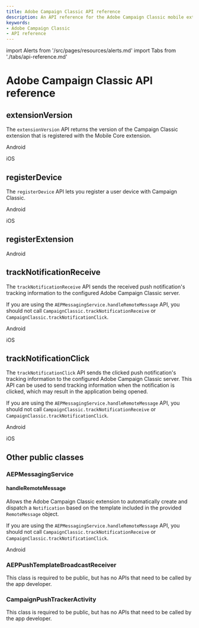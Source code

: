 ```yaml
---
title: Adobe Campaign Classic API reference
description: An API reference for the Adobe Campaign Classic mobile extension.
keywords:
- Adobe Campaign Classic
- API reference
---
```


import Alerts from '/src/pages/resources/alerts.md'
import Tabs from './tabs/api-reference.md'

# Adobe Campaign Classic API reference

## extensionVersion

The `extensionVersion` API returns the version of the Campaign Classic extension that is registered with the Mobile Core extension.

<TabsBlock orientation="horizontal" slots="heading, content" repeat="2"/>

Android

<Tabs query="platform=android&api=extension-version"/>

iOS

<Tabs query="platform=ios&api=extension-version"/>

## registerDevice

The `registerDevice` API lets you register a user device with Campaign Classic.

<TabsBlock orientation="horizontal" slots="heading, content" repeat="2"/>

Android

<Tabs query="platform=android&api=register-device"/>

iOS

<Tabs query="platform=ios&api=register-device"/>

## registerExtension

<Alerts query="platform=android-register-extension&componentClass=InlineNestedAlert"/>

<TabsBlock orientation="horizontal" slots="heading, content" repeat="1"/>

Android

<Tabs query="platform=android&api=register-extension"/>

## trackNotificationReceive

The `trackNotificationReceive` API sends the received push notification's tracking information to the configured Adobe Campaign Classic server.

<InlineAlert variant="success" slots="text"/>

If you are using the `AEPMessagingService.handleRemoteMessage` API, you should not call `CampaignClassic.trackNotificationReceive` or `CampaignClassic.trackNotificationClick`.

<TabsBlock orientation="horizontal" slots="heading, content" repeat="2"/>

Android

<Tabs query="platform=android&api=track-notification-receive"/>

iOS

<Tabs query="platform=ios&api=track-notification-receive"/>

## trackNotificationClick

The `trackNotificationClick` API sends the clicked push notification's tracking information to the configured Adobe Campaign Classic server. This API can be used to send tracking information when the notification is clicked, which may result in the application being opened.

<InlineAlert variant="success" slots="text"/>

If you are using the `AEPMessagingService.handleRemoteMessage` API, you should not call `CampaignClassic.trackNotificationReceive` or `CampaignClassic.trackNotificationClick`.

<TabsBlock orientation="horizontal" slots="heading, content" repeat="2"/>

Android

<Tabs query="platform=android&api=track-notification-click"/>

iOS

<Tabs query="platform=ios&api=track-notification-click"/>

## Other public classes

### AEPMessagingService

#### handleRemoteMessage

Allows the Adobe Campaign Classic extension to automatically create and dispatch a `Notification` based on the template included in the provided `RemoteMessage` object.

<InlineAlert variant="success" slots="text" />

If you are using the `AEPMessagingService.handleRemoteMessage` API, you should not call `CampaignClassic.trackNotificationReceive` or `CampaignClassic.trackNotificationClick`.

<TabsBlock orientation="horizontal" slots="heading, content" repeat="1"/>

Android

<Tabs query="platform=android&api=handle-remote-message" />

### AEPPushTemplateBroadcastReceiver

This class is required to be public, but has no APIs that need to be called by the app developer.

### CampaignPushTrackerActivity

This class is required to be public, but has no APIs that need to be called by the app developer.
